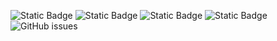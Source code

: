 ![Static Badge](https://img.shields.io/badge/blacklists-60-000000) ![Static Badge](https://img.shields.io/badge/blacklisted-2728569-cc0000) ![Static Badge](https://img.shields.io/badge/whitelisted-2242-00CC00) ![Static Badge](https://img.shields.io/badge/streaming_blacklist-28106-000000) ![GitHub issues](https://img.shields.io/github/issues/fabriziosalmi/blacklists)
